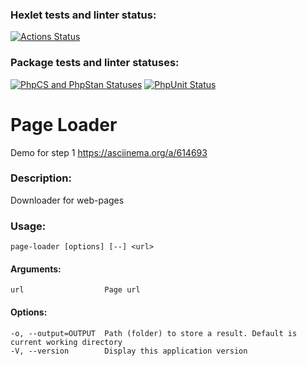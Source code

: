 ### Hexlet tests and linter status:
[![Actions Status](https://github.com/itelmenko/php-phpunit-testing-project-75/actions/workflows/hexlet-check.yml/badge.svg)](https://github.com/itelmenko/php-phpunit-testing-project-75/actions)

### Package tests and linter statuses:

[![PhpCS and PhpStan Statuses](https://github.com/itelmenko/php-phpunit-testing-project-75/actions/workflows/phpstan.yml/badge.svg)](https://github.com/itelmenko/php-phpunit-testing-project-75/actions) [![PhpUnit Status](https://github.com/itelmenko/php-phpunit-testing-project-75/actions/workflows/phpunit.yml/badge.svg)](https://github.com/itelmenko/php-phpunit-testing-project-75/actions)

# Page Loader 

Demo for step 1 https://asciinema.org/a/614693

### Description:

Downloader for web-pages

### Usage:

```
page-loader [options] [--] <url>
```

#### Arguments:

```
url                  Page url
```

#### Options:

```
-o, --output=OUTPUT  Path (folder) to store a result. Default is current working directory
-V, --version        Display this application version
```
